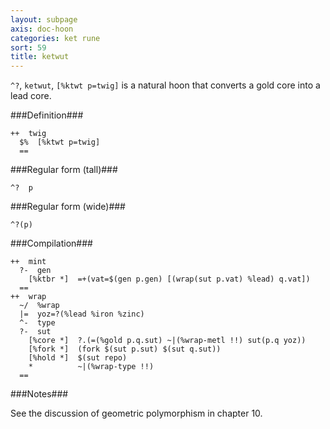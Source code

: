 ```yaml
---
layout: subpage
axis: doc-hoon
categories: ket rune
sort: 59
title: ketwut
---
```




`^?`, `ketwut`, `[%ktwt p=twig]` is a natural hoon that
converts a gold core into a lead core.

###Definition###

    ++  twig  
      $%  [%ktwt p=twig]
      ==

###Regular form (tall)###

    ^?  p

###Regular form (wide)###

    ^?(p)

###Compilation###
    
    ++  mint
      ?-  gen
        [%ktbr *]  =+(vat=$(gen p.gen) [(wrap(sut p.vat) %lead) q.vat])
      ==
    ++  wrap
      ~/  %wrap
      |=  yoz=?(%lead %iron %zinc)
      ^-  type
      ?-  sut
        [%core *]  ?.(=(%gold p.q.sut) ~|(%wrap-metl !!) sut(p.q yoz))
        [%fork *]  (fork $(sut p.sut) $(sut q.sut))
        [%hold *]  $(sut repo)
        *          ~|(%wrap-type !!)
      ==

###Notes###

See the discussion of geometric polymorphism in chapter 10.
